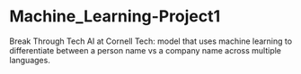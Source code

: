 # Machine_Learning-Project1
Break Through Tech AI at Cornell Tech: model that uses machine learning to differentiate between a person name vs a company name across multiple languages. 
